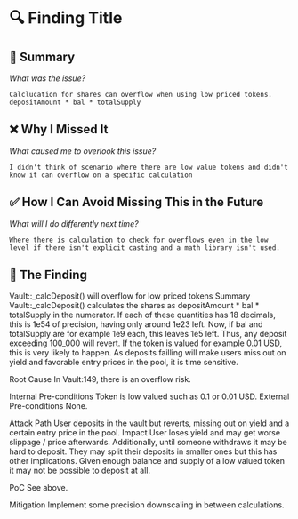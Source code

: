# 🔍 Finding Title

## 📌 Summary  
_What was the issue?_  

    Calclucation for shares can overflow when using low priced tokens. depositAmount * bal * totalSupply

## ❌ Why I Missed It  
_What caused me to overlook this issue?_  

    I didn't think of scenario where there are low value tokens and didn't know it can overflow on a specific calculation

## ✅ How I Can Avoid Missing This in the Future  
_What will I do differently next time?_  

    Where there is calculation to check for overflows even in the low level if there isn't explicit casting and a math library isn't used.

## 🔎 The Finding

Vault::_calcDeposit() will overflow for low priced tokens
Summary
Vault::_calcDeposit() calculates the shares as depositAmount * bal * totalSupply in the numerator. If each of these quantities has 18 decimals, this is 1e54 of precision, having only around 1e23 left. Now, if bal and totalSupply are for example 1e9 each, this leaves 1e5 left. Thus, any deposit exceeding 100_000 will revert. If the token is valued for example 0.01 USD, this is very likely to happen.
As deposits failling will make users miss out on yield and favorable entry prices in the pool, it is time sensitive.

Root Cause
In Vault:149, there is an overflow risk.

Internal Pre-conditions
Token is low valued such as 0.1 or 0.01 USD.
External Pre-conditions
None.

Attack Path
User deposits in the vault but reverts, missing out on yield and a certain entry price in the pool.
Impact
User loses yield and may get worse slippage / price afterwards. Additionally, until someone withdraws it may be hard to deposit. They may split their deposits in smaller ones but this has other implications. Given enough balance and supply of a low valued token it may not be possible to deposit at all.

PoC
See above.

Mitigation
Implement some precision downscaling in between calculations.
